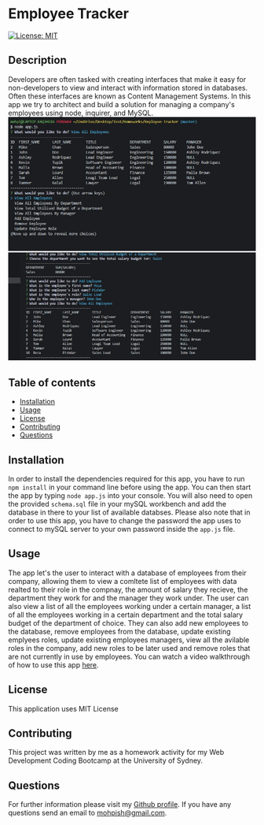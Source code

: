 # Employee Tracker

  [![License: MIT](https://img.shields.io/badge/License-MIT-yellow.svg)](https://github.com/Mohammad-Pishdar/employee_summary_template_engine/blob/master/LICENSE)

  ## Description
  Developers are often tasked with creating interfaces that make it easy for non-developers to view and interact with information stored in databases. Often these interfaces are known as Content Management Systems. In this app we try to architect and build a solution for managing a company's employees using node, inquirer, and MySQL.
  ![tabel of employees](https://github.com/Mohammad-Pishdar/Employee-Tracker/blob/master/readmeImages/employeetracker1.jpg)
  ![adding a new employee](https://github.com/Mohammad-Pishdar/Employee-Tracker/blob/master/readmeImages/employeetracker2.jpg)

  ## Table of contents
  
  * [Installation](#installation)
  * [Usage](#usage)
  * [License](#license)
  * [Contributing](#contributing)
  * [Questions](#questions)
  

  ## Installation

  In order to install the dependencies required for this app, you have to run `npm install` in your command line before using the app. You can then start the app by typing `node app.js` into your console. You will also need to open the provided `schema.sql` file in your mySQL workbench and add the database in there to your list of available databses. Please also note that in order to use this app, you have to change the password the app uses to connect to mySQL server to your own password inside the `app.js` file.

  ## Usage

  The app let's the user to interact with a database of employees from their company, allowing them to view a comltete list of employees with data realted to their role in the compnay, the amount of salary they recieve, the department they work for and the manager they work under. The user can also view a list of all the employees working under a certain manager, a list of all the employees working in a certain department and the total salary budget of the department of choice. They can also add new employees to the database, remove employees from the database, update existing emplyees roles, update existing employees managers, view all the avilable roles in the company, add new roles to be later used and remove roles that are not currently in use by employees. You can watch a video walkthrough of how to use this app [here](https://drive.google.com/file/d/1hmZ664vGQ2R3mS3nWJ3NM98-Ujs5N_wS/view).

  ## License

  This application uses MIT License

  ## Contributing

  This project was written by me as a homework activity for my Web Development Coding Bootcamp at the University of Sydney.

  ## Questions

  For further information please visit my [Github profile](https://github.com/Mohammad-Pishdar). If you have any questions send an email to mohpish@gmail.com.

